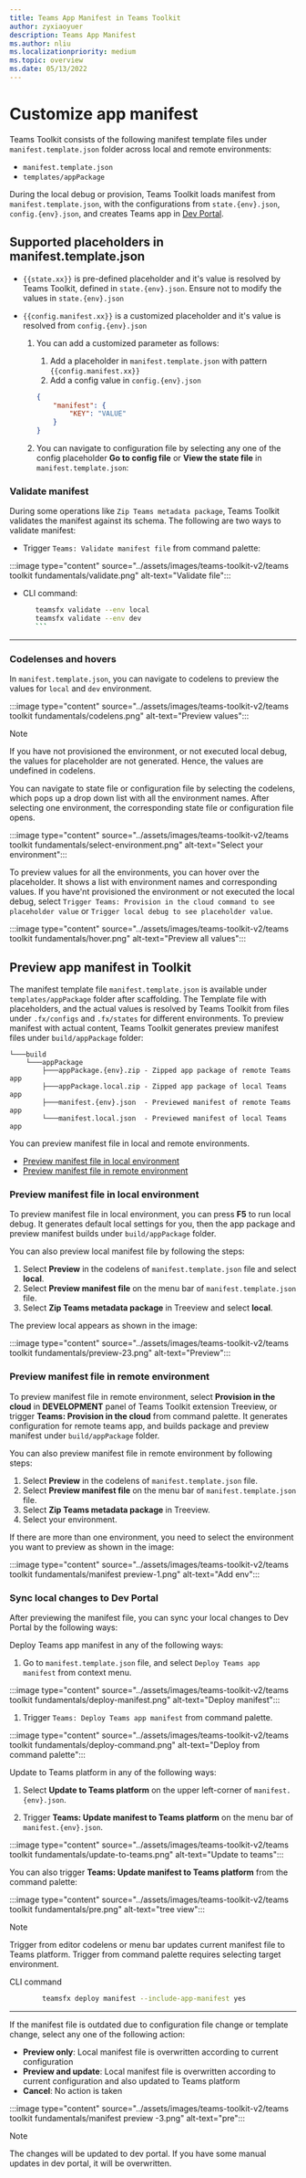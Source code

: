 ```yaml
---
title: Teams App Manifest in Teams Toolkit
author: zyxiaoyuer
description: Teams App Manifest
ms.author: nliu
ms.localizationpriority: medium
ms.topic: overview
ms.date: 05/13/2022
---
```



# Customize app manifest

Teams Toolkit consists of the following manifest template files under `manifest.template.json` folder across local and remote environments:

* `manifest.template.json`
* `templates/appPackage`

During the local debug or provision, Teams Toolkit loads manifest from `manifest.template.json`, with the configurations from `state.{env}.json`, `config.{env}.json`, and creates Teams app in [Dev Portal](https://dev.teams.microsoft.com/apps).

## Supported placeholders in manifest.template.json

* `{{state.xx}}` is pre-defined placeholder and it's value is resolved by Teams Toolkit, defined in `state.{env}.json`. Ensure not to modify the values in `state.{env}.json`
* `{{config.manifest.xx}}` is a customized placeholder and it's value is resolved from `config.{env}.json`

  1. You can add a customized parameter as follows:
      1. Add a placeholder in `manifest.template.json` with pattern `{{config.manifest.xx}}`
      2. Add a config value in `config.{env}.json`

        ```json
        {
            "manifest": {
                "KEY": "VALUE"
            }
        }
        ```

  2. You can navigate to configuration file by selecting any one of the config placeholder **Go to config file** or **View the state file** in `manifest.template.json`:

### Validate manifest

During some operations like `Zip Teams metadata package`, Teams Toolkit validates the manifest against its schema. The following are two ways to validate manifest:

* Trigger `Teams: Validate manifest file` from command palette:

:::image type="content" source="../assets/images/teams-toolkit-v2/teams toolkit fundamentals/validate.png" alt-text="Validate file":::

* CLI command:

     ``` bash
        teamsfx validate --env local
        teamsfx validate --env dev
        ```

---

### Codelenses and hovers

In `manifest.template.json`, you can navigate to codelens to preview the values for `local` and `dev` environment.

:::image type="content" source="../assets/images/teams-toolkit-v2/teams toolkit fundamentals/codelens.png" alt-text="Preview values":::

> [!NOTE] 
> If you have not provisioned the environment, or not executed local debug, the values for placeholder are not generated. Hence, the values are undefined in codelens.

You can navigate to state file or configuration file by selecting the codelens, which pops up a drop down list with all the environment names. After selecting one environment, the corresponding state file or configuration file opens.

:::image type="content" source="../assets/images/teams-toolkit-v2/teams toolkit fundamentals/select-environment.png" alt-text="Select your environment":::

To preview values for all the environments, you can hover over the placeholder. It shows a list with environment names and corresponding values. If you have'nt provisioned the environment or not executed the local debug, select `Trigger Teams: Provision in the cloud command to see placeholder value` or `Trigger local debug to see placeholder value`.

:::image type="content" source="../assets/images/teams-toolkit-v2/teams toolkit fundamentals/hover.png" alt-text="Preview all values":::


## Preview app manifest in Toolkit

The manifest template file `manifest.template.json` is available under `templates/appPackage` folder after scaffolding. The Template file with placeholders, and the actual values is resolved by Teams Toolkit from files under `.fx/configs` and `.fx/states` for different environments.
To preview manifest with actual content, Teams Toolkit generates preview manifest files under `build/appPackage` folder:

```text
└───build
    └───appPackage
        ├───appPackage.{env}.zip - Zipped app package of remote Teams app
        ├───appPackage.local.zip - Zipped app package of local Teams app
        ├───manifest.{env}.json  - Previewed manifest of remote Teams app
        └───manifest.local.json  - Previewed manifest of local Teams app
```

You can preview manifest file in  local and remote environments.

* [Preview manifest file in local environment](#preview-manifest-file-in-local-environment)
* [Preview manifest file in remote environment](#preview-manifest-file-in-remote-environment)
 
### Preview manifest file in local environment

To preview manifest file in local environment, you can press **F5** to run local debug. It generates default local settings for you, then the app package and preview manifest builds under `build/appPackage` folder.

You can also preview local manifest file by following the steps:

1. Select **Preview** in the codelens of `manifest.template.json` file and select **local**.
2. Select **Preview manifest file** on the menu bar of `manifest.template.json` file.
3. Select **Zip Teams metadata package** in Treeview and select **local**.

The preview local appears as shown in the image:

:::image type="content" source="../assets/images/teams-toolkit-v2/teams toolkit fundamentals/preview-23.png" alt-text="Preview":::

### Preview manifest file in remote environment

To preview manifest file in remote environment, select **Provision in the cloud** in **DEVELOPMENT** panel of Teams Toolkit extension Treeview, or trigger **Teams: Provision in the cloud** from command palette. It generates configuration for remote teams app, and builds package and preview manifest under `build/appPackage` folder.

You can also preview manifest file in remote environment by following steps:

1. Select **Preview** in the codelens of `manifest.template.json` file.
2. Select **Preview manifest file** on the menu bar of `manifest.template.json` file.
3. Select **Zip Teams metadata package** in Treeview.
4. Select your environment.

If there are more than one environment, you need to select the environment you want to preview as shown in the image:

:::image type="content" source="../assets/images/teams-toolkit-v2/teams toolkit fundamentals/manifest preview-1.png" alt-text="Add env":::

### Sync local changes to Dev Portal

After previewing the manifest file, you can sync your local changes to Dev Portal by the following ways:

Deploy Teams app manifest in any of the following ways:

1. Go to `manifest.template.json` file, and select `Deploy Teams app manifest` from context menu.

:::image type="content" source="../assets/images/teams-toolkit-v2/teams toolkit fundamentals/deploy-manifest.png" alt-text="Deploy manifest":::

1. Trigger `Teams: Deploy Teams app manifest` from command palette.

:::image type="content" source="../assets/images/teams-toolkit-v2/teams toolkit fundamentals/deploy-command.png" alt-text="Deploy from command palette":::

Update to Teams platform in any of the following ways:

1. Select **Update to Teams platform** on the upper left-corner of `manifest.{env}.json`.

1. Trigger **Teams: Update manifest to Teams platform** on the menu bar of `manifest.{env}.json`.

:::image type="content" source="../assets/images/teams-toolkit-v2/teams toolkit fundamentals/update-to-teams.png" alt-text="Update to teams":::

You can also trigger **Teams: Update manifest to Teams platform** from the command palette:

:::image type="content" source="../assets/images/teams-toolkit-v2/teams toolkit fundamentals/pre.png" alt-text="tree view":::

> [!NOTE]
> Trigger from editor codelens or menu bar  updates current manifest file to Teams platform. Trigger from command palette requires selecting target environment.


 CLI command

``` bash
        teamsfx deploy manifest --include-app-manifest yes
```

---
If the manifest file is outdated due to configuration file change or template change, select any one of the following action:

* **Preview only**: Local manifest file is overwritten according to current configuration
* **Preview and update**: Local manifest file is overwritten according to current configuration and also updated to Teams platform
* **Cancel**: No action is taken

:::image type="content" source="../assets/images/teams-toolkit-v2/teams toolkit fundamentals/manifest preview -3.png" alt-text="pre":::


> [!NOTE]
> The changes will be updated to dev portal. If you have some manual updates in dev portal, it will be overwritten.

